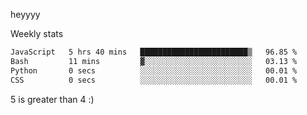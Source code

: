 heyyyy

Weekly stats
<!--START_SECTION:waka-->

```txt
JavaScript   5 hrs 40 mins   ████████████████████████▒   96.85 %
Bash         11 mins         ▓░░░░░░░░░░░░░░░░░░░░░░░░   03.13 %
Python       0 secs          ░░░░░░░░░░░░░░░░░░░░░░░░░   00.01 %
CSS          0 secs          ░░░░░░░░░░░░░░░░░░░░░░░░░   00.01 %
```

<!--END_SECTION:waka-->
5 is greater than 4 :)
